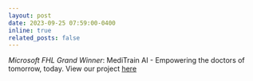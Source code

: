 ```yaml
---
layout: post
date: 2023-09-25 07:59:00-0400
inline: true
related_posts: false
---
```


_Microsoft FHL Grand Winner_: MediTrain AI - Empowering the doctors of tomorrow, today. View our project [here](https://nam06.safelinks.protection.outlook.com/?url=https%3A%2F%2Fhackbox.microsoft.com%2Fhackathons%2Fhackathon2023%2Fproject%2F26937&data=05%7C01%7Ct-drgoel%40microsoft.com%7Cd5ec91bb9b794e58b5cb08dbbd84f603%7C72f988bf86f141af91ab2d7cd011db47%7C1%7C0%7C638312151686325297%7CUnknown%7CTWFpbGZsb3d8eyJWIjoiMC4wLjAwMDAiLCJQIjoiV2luMzIiLCJBTiI6Ik1haWwiLCJXVCI6Mn0%3D%7C3000%7C%7C%7C&sdata=jyx5KiRUqwBm3Sfj3vooOnacf7E4tmlZZtgH8AXBnBY%3D&reserved=0)
